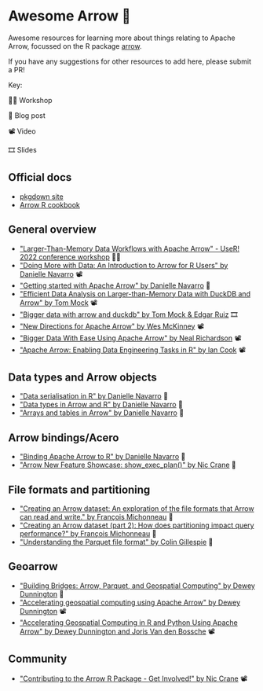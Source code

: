 # Awesome Arrow 🏹

Awesome resources for learning more about things relating to Apache Arrow, focussed on the R package [arrow](https://arrow.apache.org/docs/r/).

If you have any suggestions for other resources to add here, please submit a PR!

Key:

👩‍🏫  Workshop

📄  Blog post

📽️  Video

🎞️  Slides

## Official docs 

* [pkgdown site](https://arrow.apache.org/docs/r/)
* [Arrow R cookbook](https://arrow.apache.org/cookbook/r/)

## General overview 

* ["Larger-Than-Memory Data Workflows with Apache Arrow" - UseR! 2022 conference workshop](https://arrow-user2022.netlify.app/) 👩‍🏫
* ["Doing More with Data: An Introduction to Arrow for R Users" by Danielle Navarro](https://www.youtube.com/watch?v=O42LUmJZPx0) 📽️
* ["Getting started with Apache Arrow" by Danielle Navarro](https://blog.djnavarro.net/posts/2021-11-19_starting-apache-arrow-in-r/) 📄
* ["Efficient Data Analysis on Larger-than-Memory Data with DuckDB and Arrow" by Tom Mock](https://www.youtube.com/watch?v=LvTX1ZAZy6M) 📽️
* ["Bigger data with arrow and duckdb" by Tom Mock & Edgar Ruiz](https://jthomasmock.github.io/bigger-data/#1) 🎞️
* ["New Directions for Apache Arrow" by Wes McKinney](https://www.youtube.com/watch?v=u7DecbDw3QE) 📽️
* ["Bigger Data With Ease Using Apache Arrow" by Neal Richardson](https://www.youtube.com/watch?v=zND-Wj2XPvc) 📽️
* ["Apache Arrow: Enabling Data Engineering Tasks in R" by Ian Cook](https://www.youtube.com/watch?v=SXbq4OYtsFA&t=2271s) 📽️

## Data types and Arrow objects 

* ["Data serialisation in R" by Danielle Navarro](https://blog.djnavarro.net/posts/2021-11-15_serialisation-with-rds/) 📄
* ["Data types in Arrow and R" by Danielle Navarro](https://blog.djnavarro.net/posts/2022-03-04_data-types-in-arrow-and-r/) 📄
* ["Arrays and tables in Arrow" by Danielle Navarro](https://blog.djnavarro.net/posts/2022-05-25_arrays-and-tables-in-arrow/) 📄

## Arrow bindings/Acero
* ["Binding Apache Arrow to R" by Danielle Navarro](https://blog.djnavarro.net/posts/2022-01-18_binding-arrow-to-r/) 📄
* ["Arrow New Feature Showcase: show_exec_plan()" by Nic Crane](https://thisisnic.github.io/2022/08/26/arrow-new-feature-showcase-show-exec-plan/) 📄

## File formats and partitioning 

* ["Creating an Arrow dataset: An exploration of the file formats that Arrow can read and write." by François Michonneau](https://francoismichonneau.net/2022/08/arrow-dataset-creation/) 📄
* ["Creating an Arrow dataset (part 2): How does partitioning impact query performance?" by François Michonneau](https://francoismichonneau.net/2022/08/arrow-dataset-creation/) 📄
* ["Understanding the Parquet file format" by Colin Gillespie](https://www.jumpingrivers.com/blog/parquet-file-format-big-data-r/) 📄


## Geoarrow 
* ["Building Bridges: Arrow, Parquet, and Geospatial Computing" by Dewey Dunnington](https://dewey.dunnington.ca/post/2022/building-bridges-arrow-parquet-and-geospatial-computing/) 📄
* ["Accelerating geospatial computing using Apache Arrow" by Dewey Dunnington](https://www.rstudio.com/conference/2022/talks/accelerating-geospatial-computing-using-apache/) 📽️
* ["Accelerating Geospatial Computing in R and Python Using Apache Arrow" by Dewey Dunnington and Joris Van den Bossche](https://www.youtube.com/watch?v=PbO5FVcPUIQ) 📽️

## Community
* ["Contributing to the Arrow R Package - Get Involved!" by Nic Crane](https://www.youtube.com/watch?v=E__dvxv0Tyg&t=308s) 📽️
